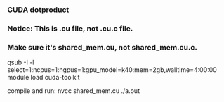### CUDA dotproduct

### Notice: This is .cu file, not .cu.c file.
### Make sure it's shared_mem.cu, not shared_mem.cu.c.

qsub -I -l select=1:ncpus=1:ngpus=1:gpu_model=k40:mem=2gb,walltime=4:00:00
module load cuda-toolkit

compile and run:
nvcc shared_mem.cu
./a.out
